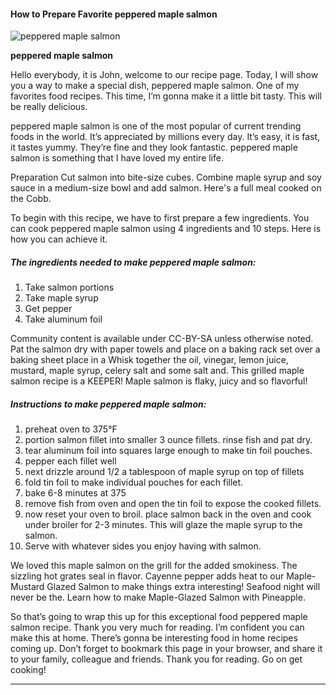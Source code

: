             

#### How to Prepare Favorite peppered maple salmon

![peppered maple salmon](https://img-global.cpcdn.com/recipes/6581613152436224/751x532cq70/peppered-maple-salmon-recipe-main-photo.jpg)

**peppered maple salmon**

Hello everybody, it is John, welcome to our recipe page. Today, I will show you a way to make a special dish, peppered maple salmon. One of my favorites food recipes. This time, I’m gonna make it a little bit tasty. This will be really delicious.

peppered maple salmon is one of the most popular of current trending foods in the world. It’s appreciated by millions every day. It’s easy, it is fast, it tastes yummy. They’re fine and they look fantastic. peppered maple salmon is something that I have loved my entire life.

Preparation Cut salmon into bite-size cubes. Combine maple syrup and soy sauce in a medium-size bowl and add salmon. Here's a full meal cooked on the Cobb.

To begin with this recipe, we have to first prepare a few ingredients. You can cook peppered maple salmon using 4 ingredients and 10 steps. Here is how you can achieve it.

##### The ingredients needed to make peppered maple salmon:

1.  Take salmon portions
2.  Take maple syrup
3.  Get pepper
4.  Take aluminum foil

Community content is available under CC-BY-SA unless otherwise noted. Pat the salmon dry with paper towels and place on a baking rack set over a baking sheet place in a Whisk together the oil, vinegar, lemon juice, mustard, maple syrup, celery salt and some salt and. This grilled maple salmon recipe is a KEEPER! Maple salmon is flaky, juicy and so flavorful!

##### Instructions to make peppered maple salmon:

1.  preheat oven to 375°F
2.  portion salmon fillet into smaller 3 ounce fillets. rinse fish and pat dry.
3.  tear aluminum foil into squares large enough to make tin foil pouches.
4.  pepper each fillet well
5.  next drizzle around 1/2 a tablespoon of maple syrup on top of fillets
6.  fold tin foil to make individual pouches for each fillet.
7.  bake 6-8 minutes at 375
8.  remove fish from oven and open the tin foil to expose the cooked fillets.
9.  now reset your oven to broil. place salmon back in the oven and cook under broiler for 2-3 minutes. This will glaze the maple syrup to the salmon.
10.  Serve with whatever sides you enjoy having with salmon.

We loved this maple salmon on the grill for the added smokiness. The sizzling hot grates seal in flavor. Cayenne pepper adds heat to our Maple-Mustard Glazed Salmon to make things extra interesting! Seafood night will never be the. Learn how to make Maple-Glazed Salmon with Pineapple.

So that’s going to wrap this up for this exceptional food peppered maple salmon recipe. Thank you very much for reading. I’m confident you can make this at home. There’s gonna be interesting food in home recipes coming up. Don’t forget to bookmark this page in your browser, and share it to your family, colleague and friends. Thank you for reading. Go on get cooking!

* * *